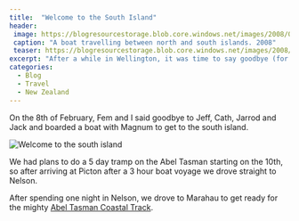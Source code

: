 ```yaml
---
title:  "Welcome to the South Island"
header:
 image: https://blogresourcestorage.blob.core.windows.net/images/2008/02/IMG_4610-header.jpg
 caption: "A boat travelling between north and south islands. 2008"
 teaser: https://blogresourcestorage.blob.core.windows.net/images/2008/02/IMG_4610-tn.jpg
excerpt: "After a while in Wellington, it was time to say goodbye (for now) to our relatives and move on to the South Island."
categories: 
  - Blog
  - Travel
  - New Zealand
---
```


On the 8th of February, Fem and I said goodbye to Jeff, Cath, Jarrod and Jack and boarded a boat with Magnum to get to the south island.

![Welcome to the south island](https://blogresourcestorage.blob.core.windows.net/images/smugmug/IMG_4601.jpg)

We had plans to do a 5 day tramp on the Abel Tasman starting on the 10th, so after arriving at Picton after a 3 hour boat voyage we drove straight to Nelson.

After spending one night in Nelson, we drove to Marahau to get ready for the mighty [Abel Tasman Coastal Track](http://www.doc.govt.nz/parks-and-recreation/places-to-go/nelson-tasman/places/abel-tasman-national-park/things-to-do/tracks/abel-tasman-coast-track/).
